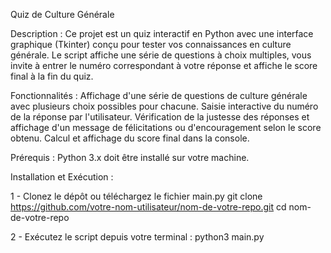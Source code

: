 Quiz de Culture Générale 


Description :
Ce projet est un quiz interactif en Python  avec une interface graphique (Tkinter) conçu pour tester vos connaissances en culture générale. Le script affiche une série de questions à choix multiples, vous invite à entrer le numéro correspondant à votre réponse et affiche le score final à la fin du quiz.


Fonctionnalités :
Affichage d'une série de questions de culture générale avec plusieurs choix possibles pour chacune.
Saisie interactive du numéro de la réponse par l'utilisateur.
Vérification de la justesse des réponses et affichage d'un message de félicitations ou d'encouragement selon le score obtenu.
Calcul et affichage du score final dans la console.


Prérequis :
Python 3.x doit être installé sur votre machine.


Installation et Exécution :

1 - Clonez le dépôt ou téléchargez le fichier main.py
git clone https://github.com/votre-nom-utilisateur/nom-de-votre-repo.git
cd nom-de-votre-repo

2 - Exécutez le script depuis votre terminal :
python3 main.py


